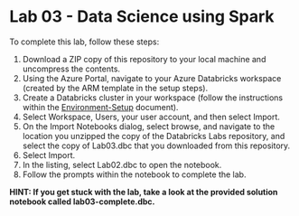 # Lab 03 - Data Science using Spark

To complete this lab, follow these steps:

1.  Download a ZIP copy of this repository to your local machine and uncompress the contents.
2.  Using the Azure Portal, navigate to your Azure Databricks workspace (created by the ARM template in the setup steps).
3.  Create a Databricks cluster in your workspace (follow the instructions within the [Environment-Setup](../../Setup/Environment-Setup.md) document).
4.  Select Workspace, Users, your user account, and then select Import.
5.  On the Import Notebooks dialog, select browse, and navigate to the location you unzipped the copy of the Databricks Labs repository, and select the copy of Lab03.dbc that you downloaded from this repository.
6.  Select Import.
7.  In the listing, select Lab02.dbc to open the notebook.
8.  Follow the prompts within the notebook to complete the lab.

**HINT: If you get stuck with the lab, take a look at the provided solution notebook called lab03-complete.dbc.**
